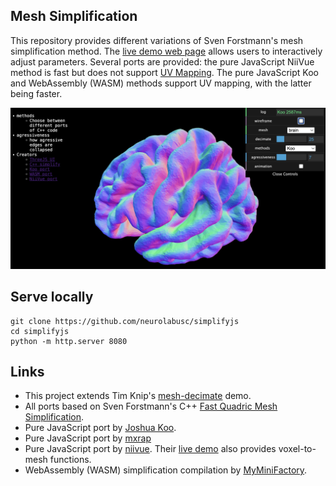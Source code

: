 ## Mesh Simplification

This repository provides different variations of Sven Forstmann's mesh simplification method. The [live demo web page](https://neurolabusc.github.io/simplifyjs/) allows users to interactively adjust parameters. Several ports are provided: the pure JavaScript NiiVue method is fast but does not support [UV Mapping](https://en.wikipedia.org/wiki/UV_mapping). The pure JavaScript Koo and WebAssembly (WASM) methods support UV mapping, with the latter being faster.

![simplify live demo](simplify.jpg)

## Serve locally

```
git clone https://github.com/neurolabusc/simplifyjs
cd simplifyjs
python -m http.server 8080
```

## Links

 - This project extends Tim Knip's [mesh-decimate](https://github.com/timknip/mesh-decimate) demo. 
 - All ports based on Sven Forstmann's C++ [Fast Quadric Mesh Simplification](https://github.com/sp4cerat/Fast-Quadric-Mesh-Simplification).
 - Pure JavaScript port by [Joshua Koo](https://gist.github.com/zz85/a317597912d68cf046558006d7647381).
 - Pure JavaScript port by [mxrap](https://mxrap.com/js_docs/lib_QuadricMeshSimplification.html)
 - Pure JavaScript port by [niivue](https://github.com/niivue/niivue-mesh). Their [live demo](https://niivue.github.io/niivue-mesh/) also provides voxel-to-mesh functions.
 - WebAssembly (WASM) simplification compilation by [MyMiniFactory](https://github.com/MyMiniFactory/Fast-Quadric-Mesh-Simplification).
 